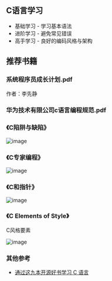 
## C语言学习

* 基础学习 - 学习基本语法
* 进阶学习 - 避免常见错误
* 高手学习 - 良好的编码风格与架构

## 推荐书籍

### 系统程序员成长计划.pdf

作者：李先静

### 华为技术有限公司c语言编程规范.pdf


### 《C陷阱与缺陷》 

![image](https://img3.doubanio.com/lpic/s2870233.jpg)

### 《C专家编程》

![image](https://img5.doubanio.com/lpic/s5886086.jpg)

### 《C和指针》

![image](https://img1.doubanio.com/lpic/s2996168.jpg)

### 《C Elements of Style》

C风格要素

![image](https://img3.doubanio.com/lpic/s2974612.jpg)


### 其他参考 

* [通过这九本开源好书学习 C 语言](http://mp.weixin.qq.com/s/Q3rKG2zsmtcRZ-RXeYFQRA)

